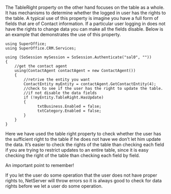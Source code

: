 <properties date="2016-06-24"
SortOrder="7"
/>

The TableRight property on the other hand focuses on the table as a whole. It has mechanisms to determine whether the logged in user has the rights to the table. A typical use of this property is imagine you have a full form of fields that are of Contact information. If a particular user logging in does not have the rights to change data you can make all the fields disable. Below is an example that demonstrates the use of this property.

```
using SuperOffice;
using SuperOffice.CRM.Services;
 
using (SoSession mySession = SoSession.Authenticate("sal0", ""))
{
    //get the contact agent
    using(ContactAgent contactAgent = new ContactAgent())
    {
        //retrive the entity you want
        ContactEntity myEntity = contactAgent.GetContactEntity(4);
        //check to see if the user has the right to update the table.
        //if not disable the data fields
        if (!myEntity.TableRight.HasUpdate)
        {
              txtBusiness.Enabled = false;
              txtCategory.Enabled = false;  
        }
    }
}
```

 

Here we have used the table right property to check whether the user has the sufficient right to the table if he does not have we don’t let him update the data. It’s easier to check the rights of the table than checking each field if you are trying to restrict updates to an entire table, since it is easy checking the right of the table than checking each field by field.

 

An important point to remember!

If you let the user do some operation that the user does not have proper rights to, NetServer will throw errors so it is always good to check for data rights before we let a user do some operation.
